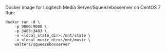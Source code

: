 Docker image for Logitech Media Server/Squeezeboxserver on CentOS 7
Run:
```
docker run -d \
	-p 9000:9000 \
	-p 3483:3483 \
	-v <local_state_dir>:/mnt/state \
	-v <local_music_dir>:/mnt/music \
	walters/squeezeboxserver
```
